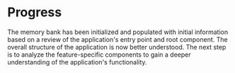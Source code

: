 # Progress

The memory bank has been initialized and populated with initial information based on a review of the application's entry point and root component. The overall structure of the application is now better understood. The next step is to analyze the feature-specific components to gain a deeper understanding of the application's functionality.
